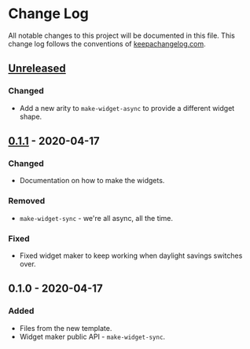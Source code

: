 # Change Log
All notable changes to this project will be documented in this file. This change log follows the conventions of [keepachangelog.com](http://keepachangelog.com/).

## [Unreleased]
### Changed
- Add a new arity to `make-widget-async` to provide a different widget shape.

## [0.1.1] - 2020-04-17
### Changed
- Documentation on how to make the widgets.

### Removed
- `make-widget-sync` - we're all async, all the time.

### Fixed
- Fixed widget maker to keep working when daylight savings switches over.

## 0.1.0 - 2020-04-17
### Added
- Files from the new template.
- Widget maker public API - `make-widget-sync`.

[Unreleased]: https://github.com/your-name/boulouze/compare/0.1.1...HEAD
[0.1.1]: https://github.com/your-name/boulouze/compare/0.1.0...0.1.1

